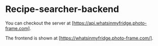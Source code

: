 # Recipe-searcher-backend

You can checkout the server at [https://api.whatsinmyfridge.photo-frame.com].

The frontend is shown at [https://whatsinmyfridge.photo-frame.com/].
